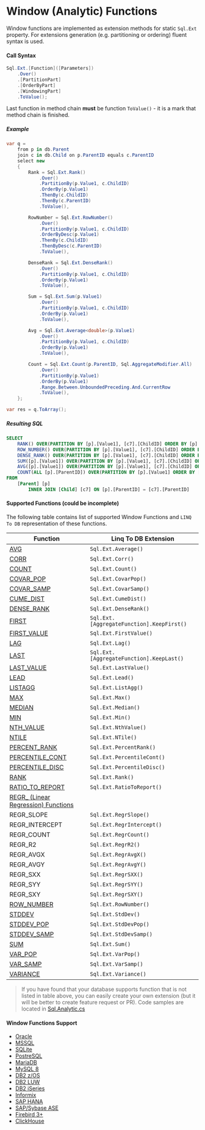 # Window (Analytic) Functions

Window functions are implemented as extension methods for static `Sql.Ext` property. For extensions generation (e.g. partitioning or ordering) fluent syntax is used.

#### Call Syntax

```cs
Sql.Ext.[Function]([Parameters])
	.Over()
	.[PartitionPart]
	.[OrderByPart]
	.[WindowingPart]
	.ToValue();
```

Last function in method chain **must** be function `ToValue()` - it is a mark that method chain is finished.

##### Example

```c#
var q = 
	from p in db.Parent
	join c in db.Child on p.ParentID equals c.ParentID 
	select new
	{
		Rank = Sql.Ext.Rank()
			.Over()
			.PartitionBy(p.Value1, c.ChildID)
			.OrderBy(p.Value1)
			.ThenBy(c.ChildID)
			.ThenBy(c.ParentID)
			.ToValue(),

		RowNumber = Sql.Ext.RowNumber()
			.Over()
			.PartitionBy(p.Value1, c.ChildID)
			.OrderByDesc(p.Value1)
			.ThenBy(c.ChildID)
			.ThenByDesc(c.ParentID)
			.ToValue(),

		DenseRank = Sql.Ext.DenseRank()
			.Over()
			.PartitionBy(p.Value1, c.ChildID)
			.OrderBy(p.Value1)
			.ToValue(),

		Sum = Sql.Ext.Sum(p.Value1)
			.Over()
			.PartitionBy(p.Value1, c.ChildID)
			.OrderBy(p.Value1)
			.ToValue(),

		Avg = Sql.Ext.Average<double>(p.Value1)
			.Over()
			.PartitionBy(p.Value1, c.ChildID)
			.OrderBy(p.Value1)
			.ToValue(),

		Count = Sql.Ext.Count(p.ParentID, Sql.AggregateModifier.All)
			.Over()
			.PartitionBy(p.Value1)
			.OrderBy(p.Value1)
			.Range.Between.UnboundedPreceding.And.CurrentRow
			.ToValue(),
	};

var res = q.ToArray();
```

##### Resulting SQL

```sql
SELECT
	RANK() OVER(PARTITION BY [p].[Value1], [c7].[ChildID] ORDER BY [p].[Value1], [c7].[ChildID], [c7].[ParentID]) as [c1],
	ROW_NUMBER() OVER(PARTITION BY [p].[Value1], [c7].[ChildID] ORDER BY [p].[Value1] DESC, [c7].[ChildID], [c7].[ParentID] DESC) as [c2],
	DENSE_RANK() OVER(PARTITION BY [p].[Value1], [c7].[ChildID] ORDER BY [p].[Value1]) as [c3],
	SUM([p].[Value1]) OVER(PARTITION BY [p].[Value1], [c7].[ChildID] ORDER BY [p].[Value1]) as [c4],
	AVG([p].[Value1]) OVER(PARTITION BY [p].[Value1], [c7].[ChildID] ORDER BY [p].[Value1]) as [c5],
	COUNT(ALL [p].[ParentID]) OVER(PARTITION BY [p].[Value1] ORDER BY [p].[Value1] RANGE BETWEEN UNBOUNDED PRECEDING AND CURRENT ROW) as [c6]
FROM
	[Parent] [p]
		INNER JOIN [Child] [c7] ON [p].[ParentID] = [c7].[ParentID]
```

#### Supported Functions (could be incomplete)

The following table contains list of supported Window Functions and `LINQ To DB` representation of these functions.

Function                                                                                              | Linq To DB Extension
------------------------------------                                                                           |----------------------
[AVG](https://docs.oracle.com/cd/E11882_01/server.112/e41084/functions018.htm)                                 | `Sql.Ext.Average()`
[CORR](https://docs.oracle.com/cd/E11882_01/server.112/e41084/functions035.htm)                                | `Sql.Ext.Corr()`
[COUNT](https://docs.oracle.com/cd/E11882_01/server.112/e41084/functions039.htm)                               | `Sql.Ext.Count()`
[COVAR_POP](https://docs.oracle.com/cd/E11882_01/server.112/e41084/functions040.htm)                           | `Sql.Ext.CovarPop()`
[COVAR_SAMP](https://docs.oracle.com/cd/E11882_01/server.112/e41084/functions041.htm)                          | `Sql.Ext.CovarSamp()`
[CUME_DIST](https://docs.oracle.com/cd/E11882_01/server.112/e41084/functions043.htm)                           | `Sql.Ext.CumeDist()`
[DENSE_RANK](https://docs.oracle.com/cd/E11882_01/server.112/e41084/functions052.htm)                          | `Sql.Ext.DenseRank()`
[FIRST](https://docs.oracle.com/cd/E11882_01/server.112/e41084/functions065.htm)                               | `Sql.Ext.[AggregateFunction].KeepFirst()`
[FIRST_VALUE](https://docs.oracle.com/cd/E11882_01/server.112/e41084/functions066.htm)                         | `Sql.Ext.FirstValue()`
[LAG](https://docs.oracle.com/cd/E11882_01/server.112/e41084/functions082.htm)                                 | `Sql.Ext.Lag()` 
[LAST](https://docs.oracle.com/cd/E11882_01/server.112/e41084/functions083.htm)                                | `Sql.Ext.[AggregateFunction].KeepLast()`
[LAST_VALUE](https://docs.oracle.com/cd/E11882_01/server.112/e41084/functions085.htm)                          | `Sql.Ext.LastValue()`
[LEAD](https://docs.oracle.com/cd/E11882_01/server.112/e41084/functions086.htm)                                | `Sql.Ext.Lead()`
[LISTAGG](https://docs.oracle.com/cd/E11882_01/server.112/e41084/functions089.htm)                             | `Sql.Ext.ListAgg()`
[MAX](https://docs.oracle.com/cd/E11882_01/server.112/e41084/functions098.htm)                                 | `Sql.Ext.Max()`
[MEDIAN](https://docs.oracle.com/cd/E11882_01/server.112/e41084/functions099.htm)                              | `Sql.Ext.Median()`
[MIN](https://docs.oracle.com/cd/E11882_01/server.112/e41084/functions100.htm)                                 | `Sql.Ext.Min()`
[NTH_VALUE](https://docs.oracle.com/cd/E11882_01/server.112/e41084/functions114.htm)                           | `Sql.Ext.NthValue()`
[NTILE](https://docs.oracle.com/cd/E11882_01/server.112/e41084/functions115.htm)                               | `Sql.Ext.NTile()`
[PERCENT_RANK](https://docs.oracle.com/cd/E11882_01/server.112/e41084/functions126.htm)                        | `Sql.Ext.PercentRank()`
[PERCENTILE_CONT](https://docs.oracle.com/cd/E11882_01/server.112/e41084/functions127.htm)                     | `Sql.Ext.PercentileCont()`
[PERCENTILE_DISC](https://docs.oracle.com/cd/E11882_01/server.112/e41084/functions128.htm)                     | `Sql.Ext.PercentileDisc()`
[RANK](https://docs.oracle.com/cd/E11882_01/server.112/e41084/functions141.htm)                                | `Sql.Ext.Rank()`
[RATIO_TO_REPORT](https://docs.oracle.com/cd/E11882_01/server.112/e41084/functions142.htm)                     | `Sql.Ext.RatioToReport()`
[REGR_ (Linear Regression) Functions](https://docs.oracle.com/cd/E11882_01/server.112/e41084/functions151.htm) | 
REGR_SLOPE                                                                                                     | `Sql.Ext.RegrSlope()`
REGR_INTERCEPT                                                                                                 | `Sql.Ext.RegrIntercept()`
REGR_COUNT                                                                                                     | `Sql.Ext.RegrCount()`
REGR_R2                                                                                                        | `Sql.Ext.RegrR2()`
REGR_AVGX                                                                                                      | `Sql.Ext.RegrAvgX()`
REGR_AVGY                                                                                                      | `Sql.Ext.RegrAvgY()`
REGR_SXX                                                                                                       | `Sql.Ext.RegrSXX()`
REGR_SYY                                                                                                       | `Sql.Ext.RegrSYY()`
REGR_SXY                                                                                                       | `Sql.Ext.RegrSXY()`
[ROW_NUMBER](https://docs.oracle.com/cd/E11882_01/server.112/e41084/functions156.htm)                          | `Sql.Ext.RowNumber()`
[STDDEV](https://docs.oracle.com/cd/E11882_01/server.112/e41084/functions178.htm)                              | `Sql.Ext.StdDev()`
[STDDEV_POP](https://docs.oracle.com/cd/E11882_01/server.112/e41084/functions179.htm)                          | `Sql.Ext.StdDevPop()`
[STDDEV_SAMP](https://docs.oracle.com/cd/E11882_01/server.112/e41084/functions180.htm)                         | `Sql.Ext.StdDevSamp()`
[SUM](https://docs.oracle.com/cd/E11882_01/server.112/e41084/functions182.htm)                                 | `Sql.Ext.Sum()`
[VAR_POP](https://docs.oracle.com/cd/E11882_01/server.112/e41084/functions230.htm)                             | `Sql.Ext.VarPop()`
[VAR_SAMP](https://docs.oracle.com/cd/E11882_01/server.112/e41084/functions231.htm)                            | `Sql.Ext.VarSamp()`
[VARIANCE](https://docs.oracle.com/cd/E11882_01/server.112/e41084/functions232.htm)                            | `Sql.Ext.Variance()`

>If you have found that your database supports function that is not listed in table above, you can easily create your own extension (but it will be better to create feature request or PR). Code samples are located in [Sql.Analytic.cs](https://github.com/linq2db/linq2db/blob/master/Source/LinqToDB/Sql/Sql.Analytic.cs)

#### Window Functions Support

- [Oracle](https://docs.oracle.com/cd/E11882_01/server.112/e41084/functions004.htm#SQLRF06174)
- [MSSQL](https://learn.microsoft.com/en-us/sql/t-sql/queries/select-over-clause-transact-sql?view=sql-server-ver16)
- [SQLite](https://www.sqlite.org/windowfunctions.html)
- [PostreSQL](https://www.postgresql.org/docs/current/tutorial-window.html)
- [MariaDB](https://mariadb.com/kb/en/window-functions/)
- [MySQL 8](https://dev.mysql.com/doc/refman/8.0/en/window-functions-usage.html)
- [DB2 z/OS](https://www.ibm.com/docs/en/db2-for-zos/12?topic=expressions-olap-specification)
- [DB2 LUW](https://www.ibm.com/docs/en/db2/11.1?topic=expressions-olap-specification)
- [DB2 iSeries](https://www.ibm.com/docs/en/i/7.3?topic=statement-using-olap-specifications)
- [Informix](https://www.ibm.com/docs/en/informix-servers/12.10?topic=expressions-over-clause-olap-window)
- [SAP HANA](https://help.sap.com/docs/SAP_HANA_PLATFORM/4fe29514fd584807ac9f2a04f6754767/20a353327519101495dfd0a87060a0d3.html?version=2.0.00)
- [SAP/Sybase ASE](https://infocenter.sybase.com/help/index.jsp?topic=/com.sybase.infocenter.dc38151.1602/doc/html/san1278452950084.html)
- [Firebird 3+](https://www.firebirdsql.org/file/documentation/release_notes/html/en/3_0/rnfb30-dml-windowfuncs.html)
- [ClickHouse](https://clickhouse.com/docs/en/sql-reference/window-functions/)
